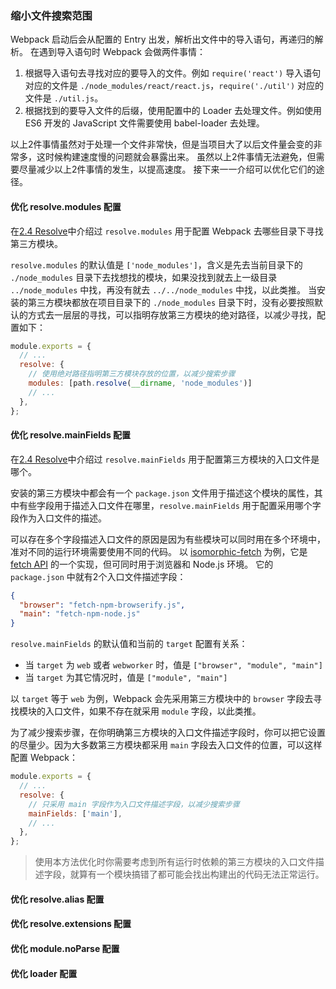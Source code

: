 ### 缩小文件搜索范围
Webpack 启动后会从配置的 Entry 出发，解析出文件中的导入语句，再递归的解析。
在遇到导入语句时 Webpack 会做两件事情：

1. 根据导入语句去寻找对应的要导入的文件。例如 `require('react')` 导入语句对应的文件是 `./node_modules/react/react.js`，`require('./util')` 对应的文件是 `./util.js`。
2. 根据找到的要导入文件的后缀，使用配置中的 Loader 去处理文件。例如使用 ES6 开发的 JavaScript 文件需要使用 babel-loader 去处理。

以上2件事情虽然对于处理一个文件非常快，但是当项目大了以后文件量会变的非常多，这时候构建速度慢的问题就会暴露出来。
虽然以上2件事情无法避免，但需要尽量减少以上2件事情的发生，以提高速度。
接下来一一介绍可以优化它们的途径。

#### 优化 resolve.modules 配置
在[2.4 Resolve](../2配置/2.4Resolve.md#modules)中介绍过 `resolve.modules` 用于配置 Webpack 去哪些目录下寻找第三方模块。

`resolve.modules` 的默认值是 `['node_modules']`，含义是先去当前目录下的 `./node_modules` 目录下去找想找的模块，如果没找到就去上一级目录 `../node_modules` 中找，再没有就去 `../../node_modules` 中找，以此类推。
当安装的第三方模块都放在项目目录下的 `./node_modules` 目录下时，没有必要按照默认的方式去一层层的寻找，可以指明存放第三方模块的绝对路径，以减少寻找，配置如下：
```js
module.exports = {
  // ...
  resolve: {
    // 使用绝对路径指明第三方模块存放的位置，以减少搜索步骤
    modules: [path.resolve(__dirname, 'node_modules')]
    // ...
  },
};
```

#### 优化 resolve.mainFields 配置
在[2.4 Resolve](../2配置/2.4Resolve.md#mainFields)中介绍过 `resolve.mainFields` 用于配置第三方模块的入口文件是哪个。

安装的第三方模块中都会有一个 `package.json` 文件用于描述这个模块的属性，其中有些字段用于描述入口文件在哪里，`resolve.mainFields` 用于配置采用哪个字段作为入口文件的描述。

可以存在多个字段描述入口文件的原因是因为有些模块可以同时用在多个环境中，准对不同的运行环境需要使用不同的代码。
以 [isomorphic-fetch](https://github.com/matthew-andrews/isomorphic-fetch) 为例，它是 [fetch API](https://developer.mozilla.org/zh-CN/docs/Web/API/Fetch_API) 的一个实现，但可同时用于浏览器和 Node.js 环境。
它的 `package.json` 中就有2个入口文件描述字段：
```json
{
  "browser": "fetch-npm-browserify.js",
  "main": "fetch-npm-node.js"
}
```

`resolve.mainFields` 的默认值和当前的 `target` 配置有关系：

- 当 `target` 为 `web` 或者 `webworker` 时，值是 `["browser", "module", "main"]`
- 当 `target` 为其它情况时，值是 `["module", "main"]`

以 `target` 等于 `web` 为例，Webpack 会先采用第三方模块中的 `browser` 字段去寻找模块的入口文件，如果不存在就采用 `module` 字段，以此类推。

为了减少搜索步骤，在你明确第三方模块的入口文件描述字段时，你可以把它设置的尽量少。因为大多数第三方模块都采用 `main` 字段去入口文件的位置，可以这样配置 Webpack：
```js
module.exports = {
  // ...
  resolve: {
    // 只采用 main 字段作为入口文件描述字段，以减少搜索步骤
    mainFields: ['main'],
    // ...
  },
};
```
> 使用本方法优化时你需要考虑到所有运行时依赖的第三方模块的入口文件描述字段，就算有一个模块搞错了都可能会找出构建出的代码无法正常运行。

#### 优化 resolve.alias 配置

#### 优化 resolve.extensions 配置

#### 优化 module.noParse 配置

#### 优化 loader 配置
